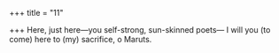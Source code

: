 +++
title = "11"

+++
Here, just here—you self-strong, sun-skinned poets—
I will you (to come) here to (my) sacrifice, o Maruts.